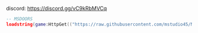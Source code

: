 discord: https://discord.gg/vC9kRbMVCq <br>
```lua
-- MSDOORS
loadstring(game:HttpGet(("https://raw.githubusercontent.com/mstudio45/MSDOORS/main/MSDOORS.lua"),true))()
```

